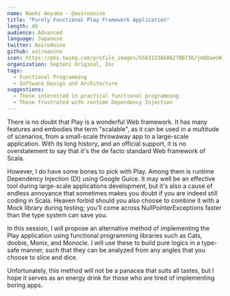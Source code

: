 ```yaml
---
name: Naoki Aoyama - @aoiroaoino
title: "Purely Functional Play Framework Application"
length: 40
audience: Advanced
language: Japanese
twitter: AoiroAoino
github: aoiroaoino
icon: https://pbs.twimg.com/profile_images/556312366862708736/jmQUaeoW_400x400.jpeg
organization: Septeni Original, Inc
tags:
  - Functional Programming
  - Software Design and Architecture
suggestions:
  - Those interested in practical functional programming
  - Those frustrated with runtime Dependency Injection
---
```

There is no doubt that Play is a wonderful Web framework. It has many features and embodies the term "scalable", as it can be used in a multitude of scenarios, from a small-scale throwaway app to a large-scale application. With its long history, and an official support, it is no overstatement to say that it's the de facto standard Web framework of Scala.

However, I do have some bones to pick with Play. Among them is runtime Dependency Injection (DI) using Google Guice. It may well be an effective tool during large-scale applications development, but it's also a cause of endless annoyance that sometimes makes you doubt if you are indeed still coding in Scala. Heaven forbid should you also choose to combine it with a Mock library during testing; you'll come across NullPointerExceptions faster than the type system can save you.

In this session, I will propose an alternative method of implementing the Play application using functional programming libraries such as Cats, doobie, Monix, and Monocle. I will use these to build pure logics in a type-safe manner, such that they can be analyzed from any angles that you choose to slice and dice.

Unfortunately, this method will not be a panacea that suits all tastes, but I hope it serves as an energy drink for those who are tired of implementing boring apps.

